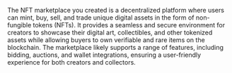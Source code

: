 The NFT marketplace you created is a decentralized platform where users can mint, buy, sell, and trade unique digital assets in the form of non-fungible tokens (NFTs). It provides a seamless and secure environment for creators to showcase their digital art, collectibles, and other tokenized assets while allowing buyers to own verifiable and rare items on the blockchain. The marketplace likely supports a range of features, including bidding, auctions, and wallet integrations, ensuring a user-friendly experience for both creators and collectors.







